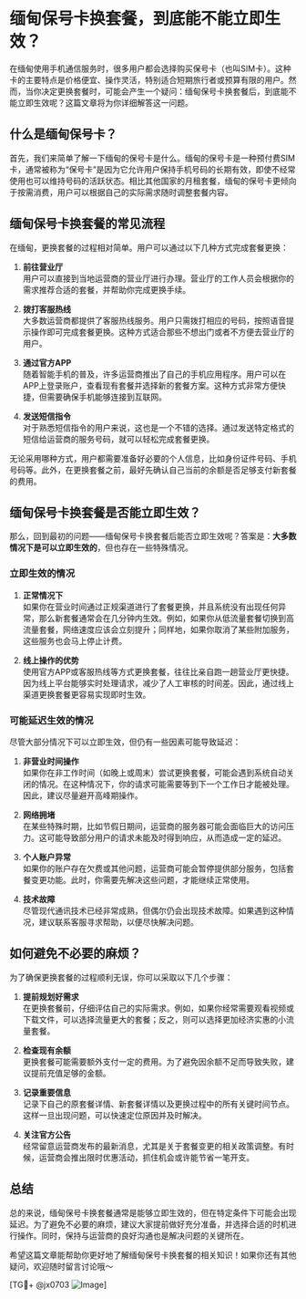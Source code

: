 # 缅甸保号卡换套餐，到底能不能立即生效？

在缅甸使用手机通信服务时，很多用户都会选择购买保号卡（也叫SIM卡）。这种卡的主要特点是价格便宜、操作灵活，特别适合短期旅行者或预算有限的用户。然而，当你决定更换套餐时，可能会产生一个疑问：缅甸保号卡换套餐后，到底能不能立即生效呢？这篇文章将为你详细解答这一问题。

## 什么是缅甸保号卡？

首先，我们来简单了解一下缅甸的保号卡是什么。缅甸的保号卡是一种预付费SIM卡，通常被称为“保号卡”是因为它允许用户保持手机号码的长期有效，即使不经常使用也可以维持号码的活跃状态。相比其他国家的月租套餐，缅甸的保号卡更倾向于按需消费，用户可以根据自己的实际需求随时调整套餐内容。

## 缅甸保号卡换套餐的常见流程

在缅甸，更换套餐的过程相对简单。用户可以通过以下几种方式完成套餐更换：

1. **前往营业厅**  
   用户可以直接到当地运营商的营业厅进行办理。营业厅的工作人员会根据你的需求推荐合适的套餐，并帮助你完成更换手续。

2. **拨打客服热线**  
   大多数运营商都提供了客服热线服务。用户只需拨打相应的号码，按照语音提示操作即可完成套餐更换。这种方式适合那些不想出门或者不方便去营业厅的用户。

3. **通过官方APP**  
   随着智能手机的普及，许多运营商推出了自己的手机应用程序。用户可以在APP上登录账户，查看现有套餐并选择新的套餐方案。这种方式非常方便快捷，但需要确保手机能够连接到互联网。

4. **发送短信指令**  
   对于熟悉短信指令的用户来说，这也是一个不错的选择。通过发送特定格式的短信给运营商的服务号码，就可以轻松完成套餐更换。

无论采用哪种方式，用户都需要准备好必要的个人信息，比如身份证件号码、手机号码等。此外，在更换套餐之前，最好先确认自己当前的余额是否足够支付新套餐的费用。

## 缅甸保号卡换套餐是否能立即生效？

那么，回到最初的问题——缅甸保号卡换套餐后能否立即生效呢？答案是：**大多数情况下是可以立即生效的**，但也存在一些特殊情况。

### 立即生效的情况

1. **正常情况下**  
   如果你在营业时间通过正规渠道进行了套餐更换，并且系统没有出现任何异常，那么新套餐通常会在几分钟内生效。例如，如果你从低流量套餐切换到高流量套餐，网络速度应该会立刻提升；同样地，如果你取消了某些附加服务，这些服务也会马上停止计费。

2. **线上操作的优势**  
   使用官方APP或客服热线等方式更换套餐，往往比亲自跑一趟营业厅更快捷。因为线上平台能够实时处理请求，减少了人工审核的时间差。因此，通过线上渠道更换套餐更容易实现即时生效。

### 可能延迟生效的情况

尽管大部分情况下可以立即生效，但仍有一些因素可能导致延迟：

1. **非营业时间操作**  
   如果你在非工作时间（如晚上或周末）尝试更换套餐，可能会遇到系统自动关闭的情况。在这种情况下，你的请求可能需要等到下一个工作日才能被处理。因此，建议尽量避开高峰期操作。

2. **网络拥堵**  
   在某些特殊时期，比如节假日期间，运营商的服务器可能会面临巨大的访问压力。这可能导致部分用户的请求未能及时得到响应，从而造成一定的延迟。

3. **个人账户异常**  
   如果你的账户存在欠费或其他问题，运营商可能会暂停提供部分服务，包括套餐变更功能。此时，你需要先解决这些问题，才能继续正常使用。

4. **技术故障**  
   尽管现代通讯技术已经非常成熟，但偶尔仍会出现技术故障。如果遇到这种情况，建议联系客服寻求帮助，以便尽快解决问题。

## 如何避免不必要的麻烦？

为了确保更换套餐的过程顺利无误，你可以采取以下几个步骤：

1. **提前规划好需求**  
   在更换套餐前，仔细评估自己的实际需求。例如，如果你经常需要观看视频或下载文件，可以选择流量更大的套餐；反之，则可以选择更加经济实惠的小流量套餐。

2. **检查现有余额**  
   更换套餐可能需要额外支付一定的费用。为了避免因余额不足而导致失败，建议提前充值足够的金额。

3. **记录重要信息**  
   记录下自己的原套餐详情、新套餐详情以及更换过程中的所有关键时间节点。这样一旦出现问题，可以快速定位原因并及时解决。

4. **关注官方公告**  
   经常留意运营商发布的最新消息，尤其是关于套餐变更的相关政策调整。有时候，运营商会推出限时优惠活动，抓住机会或许能节省一笔开支。

## 总结

总的来说，缅甸保号卡换套餐通常是能够立即生效的，但在特定条件下可能会出现延迟。为了避免不必要的麻烦，建议大家提前做好充分准备，并选择合适的时机进行操作。同时，保持与运营商的良好沟通也是解决问题的关键所在。

希望这篇文章能帮助你更好地了解缅甸保号卡换套餐的相关知识！如果你还有其他疑问，欢迎随时留言讨论哦～

[TG💪+ @jx0703 ![Image](https://github.com/user-attachments/assets/dbca1d08-cadb-493c-b0ec-ad6f7a83f270)]